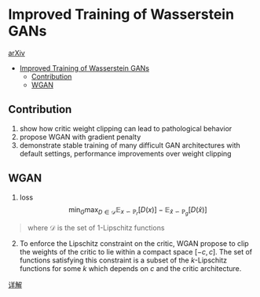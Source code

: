 # Improved Training of Wasserstein GANs
[arXiv](https://arxiv.org/abs/1704.00028)

<!-- toc orderedList:0 depthFrom:1 depthTo:6 -->

* [Improved Training of Wasserstein GANs](#improved-training-of-wasserstein-gans)
  * [Contribution](#contribution)
  * [WGAN](#wgan)

<!-- tocstop -->

## Contribution
1. show how critic weight clipping can lead to pathological behavior
2. propose WGAN with gradient penalty
3. demonstrate stable training of many difficult GAN architectures with default settings, performance improvements over weight clipping

## WGAN
1. loss
$$
\min_G\max_{D\in \mathcal D}\mathbb E_{x\backsim \mathbb P_r}[D(x)]-\mathbb E_{\hat x\backsim \mathbb P_g}[D(\hat x)]
$$
> where $\mathcal D$ is the set of 1-Lipschitz functions

2. To enforce the Lipschitz constraint on the critic, WGAN propose to clip the weights of the critic to lie within a compact space $[-c, c]$. The set of functions satisfying this constraint is a subset of the $k$-Lipschitz functions for some $k$ which depends on $c$ and the critic architecture.

[详解](https://www.zhihu.com/question/52602529/answer/158727900)
